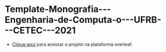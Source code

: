 # Template-Monografia---Engenharia-de-Computa-o---UFRB---CETEC---2021

* [Clique aqui](https://www.overleaf.com/read/ytngnhrfhkdt) para acessar o projeto na plataforma overleaf.
